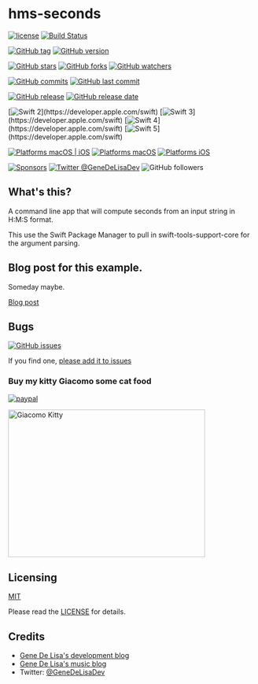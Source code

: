 # hms-seconds


[![license](https://img.shields.io/github/license/mashape/apistatus.svg)](https://en.wikipedia.org/wiki/MIT_License)
[![Build Status](https://travis-ci.org/genedelisa/hms-seconds.svg)](https://travis-ci.org/genedelisa/hms-seconds)

[![GitHub tag](https://img.shields.io/github/tag/genedelisa/hms-seconds.svg)](https://github.com/genedelisa/hms-seconds/tags)
[![GitHub version](https://badge.fury.io/gh/genedelisa%2Fhms-seconds.svg)](https://badge.fury.io/gh/genedelisa%2Fhms-seconds)

[![GitHub stars](https://img.shields.io/github/stars/genedelisa/hms-seconds.svg?style=social&label=Star&maxAge=2592000)](https://GitHub.com/genedelisa/hms-seconds/stargazers/)
[![GitHub forks]( https://img.shields.io/github/forks/genedelisa/hms-seconds.svg?label=Forks)]()
[![GitHub watchers](https://img.shields.io/github/watchers/genedelisa/hms-seconds.svg?label=Watchers)]()

[![GitHub commits](https://img.shields.io/github/commits-since/genedelisa/hms-seconds/2.0.0.svg)](https://github.com/genedelisa/hms-seconds/commits/master)
[![GitHub last commit](https://img.shields.io/github/last-commit/genedelisa/hms-seconds.svg)](https://github.com/genedelisa/hms-seconds/commits/master)

[comment]: # (they say this: https://img.shields.io/github/release-date/:user/:repo.svg)

[![GitHub release](https://img.shields.io/github/release/genedelisa/hms-seconds.svg)](https://github.com/genedelisa/hms-seconds/releases/)
[![GitHub release date](https://img.shields.io/github/release-date/genedelisa/hms-seconds.svg)](https://github.com/genedelisa/hms-seconds/releases)

[![Swift 2](https://img.shields.io/badge/swift2-compatible-4BC51D.svg?style=flat")](https://developer.apple.com/swift)
[![Swift 3](https://img.shields.io/badge/swift3-compatible-4BC51D.svg?style=flat")](https://developer.apple.com/swift)
[![Swift 4](https://img.shields.io/badge/swift4-compatible-4BC51D.svg?style=flat")](https://developer.apple.com/swift)
[![Swift 5](https://img.shields.io/badge/swift5-compatible-4BC51D.svg?style=flat")](https://developer.apple.com/swift)


[![Platforms macOS | iOS](https://img.shields.io/badge/Platforms-OS%20X%20%7C%20iOS-lightgray.svg?style=flat)](https://swift.org/)
[![Platforms macOS](https://img.shields.io/badge/Platforms-OS%20X-lightgray.svg?style=flat)](https://swift.org/)
[![Platforms iOS](https://img.shields.io/badge/Platforms-iOS-lightgray.svg?style=flat)](https://swift.org/)


[![Sponsors](https://img.shields.io/badge/Sponsors-Rockhopper%20Technologies-orange.svg?style=flat)](http://www.rockhoppertech.com/)
[![Twitter @GeneDeLisaDev](https://img.shields.io/twitter/follow/GeneDeLisaDev.svg?style=social)](https://twitter.com/GeneDeLisaDev)
![GitHub followers](https://img.shields.io/github/followers/genedelisa.svg?label=Follow&style=social)

## What's this?

A command line app that will compute seconds from an input string in H:M:S format.

This use the Swift Package Manager to pull in swift-tools-support-core for the argument parsing.

## Blog post for this example.

Someday maybe.

[Blog post](http://www.rockhoppertech.com/blog/)


## Bugs


[![GitHub issues](https://img.shields.io/github/issues/genedelisa/hms-seconds.svg)](https://github.com/genedelisa/hms-seconds/issues)

If you find one, [please add it to issues](https://github.com/genedelisa/hms-seconds/issues)



### Buy my kitty Giacomo some cat food

[![paypal](https://www.paypalobjects.com/en_US/i/btn/btn_donate_SM.gif)](https://www.paypal.com/cgi-bin/webscr?cmd=_donations&business=F5KE9Z29MH8YQ&bnP-DonationsBF:btn_donate_SM.gif:NonHosted)

<img src="http://www.rockhoppertech.com/blog/wp-content/uploads/2016/07/momocoding-1024.png" alt="Giacomo Kitty" width="400" height="300">


## Licensing

[MIT](https://en.wikipedia.org/wiki/MIT_License)

Please read the [LICENSE](LICENSE) for details.

## Credits

* [Gene De Lisa's development blog](http://rockhoppertech.com/blog/)
* [Gene De Lisa's music blog](http://genedelisa.com/)
* Twitter: [@GeneDeLisaDev](http://twitter.com/genedelisadev)
